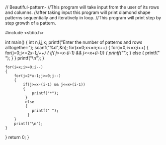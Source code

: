 // Beautiful-pattern-
//This program will take input from the user of its rows and columns.
//after taking input this program will print diamond shape patterns sequentially and iteratively in loop.
//This program will print step by step growth of a pattern.

#include <stdio.h>

int main()
{
	int n,i,j,x;
	printf("Enter the number of patterns and rows alltogether:");
	scanf("%d",&n);
	for(x=0;x<=n;x++)
	{
	for(i=0;i<=x;i++)
	{
		for(j=0;j<=2*x-1;j++)
		{
			if( j>=x-(i-1) && j<=x+(i-1))
			{
				printf("*");
			 }
			 else 
			 {
			 	printf(" ");
			  } 
		}
		printf("\n");
	}
	
    for(i=x;i>=0;i--)
	{
		for(j=2*x-1;j>=0;j--)
		{
			if(j>=x-(i-1) && j<=x+(i-1))
			{
				printf("*");
			 }
			 else 
			 {
			 	printf(" ");
			  } 
		}
		printf("\n");
	}
}
  return 0;
}
